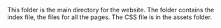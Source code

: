 This folder is the main directory for the website. 
The folder contains the index file, the files for all the pages. 
The CSS file is in the assets folder. 
